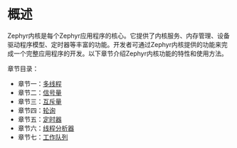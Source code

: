 # 概述
Zephyr内核是每个Zephyr应用程序的核心。它提供了内核服务、内存管理、设备驱动程序模型、定时器等丰富的功能。开发者可通过Zephyr内核提供的功能来完成一个完整应用程序的开发。以下章节介绍Zephyr内核功能的特性和使用方法。

章节目录：
* 章节一：[多线程](./multithread)
* 章节二：[信号量](./sync_semaphore)
* 章节三：[互斥量](./sync_mutex)
* 章节四：[轮询](./sync_poll)
* 章节五：[定时器](./timer)
* 章节六：[线程分析器](./thread_analyzer.md)
* 章节七：[工作队列](./workqueue.md)
